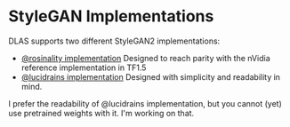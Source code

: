 # StyleGAN Implementations
DLAS supports two different StyleGAN2 implementations:

- [@rosinality implementation](https://github.com/rosinality/stylegan2-pytorch/commits/master)
  Designed to reach parity with the nVidia reference implementation in TF1.5
- [@lucidrains implementation](https://github.com/lucidrains/stylegan2-pytorch)
  Designed with simplicity and readability in mind.
  
I prefer the readability of @lucidrains implementation, but you cannot (yet) use pretrained weights
with it. I'm working on that.
